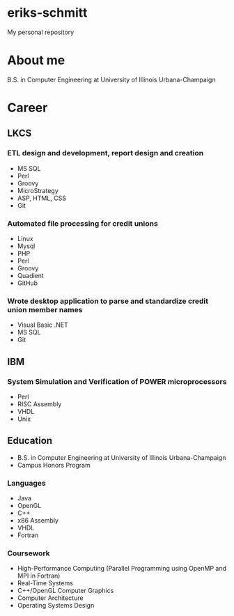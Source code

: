 # eriks-schmitt
My personal repository

# About me
B.S. in Computer Engineering at University of Illinois Urbana-Champaign

# Career

## LKCS

  ### ETL design and development, report design and creation
  - MS SQL
  - Perl
  - Groovy
  - MicroStrategy
  - ASP, HTML, CSS
  - Git

  ### Automated file processing for credit unions
  - Linux
  - Mysql
  - PHP
  - Perl
  - Groovy
  - Quadient
  - GitHub

  ### Wrote desktop application to parse and standardize credit union member names
  - Visual Basic .NET
  - MS SQL
  - Git

## IBM

 ### System Simulation and Verification of POWER microprocessors
 - Perl
 - RISC Assembly
 - VHDL
 - Unix
   
## Education
  - B.S. in Computer Engineering at University of Illinois Urbana-Champaign
  - Campus Honors Program
### Languages
- Java
- OpenGL
- C++
- x86 Assembly
- VHDL
- Fortran
### Coursework
- High-Performance Computing (Parallel Programming using OpenMP and MPI in Fortran)
- Real-Time Systems
- C++/OpenGL Computer Graphics
- Computer Architecture
- Operating Systems Design
